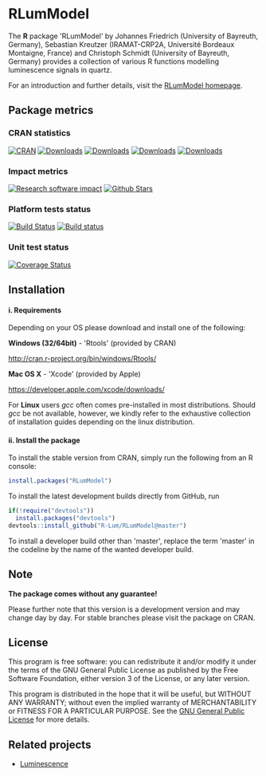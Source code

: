 # RLumModel

The **R** package 'RLumModel' by Johannes Friedrich (University of Bayreuth, Germany), 
Sebastian Kreutzer (IRAMAT-CRP2A, Université Bordeaux Montaigne, France) and Christoph Schmidt 
(University of Bayreuth, Germany)
provides a collection of various R functions modelling luminescence signals in quartz.

For an introduction and further details, visit the [RLumModel homepage](http://model.r-luminescence.de).

## Package metrics 

### CRAN statistics
[![CRAN](http://www.r-pkg.org/badges/version/RLumModel)](http://cran.rstudio.com/package=RLumModel)
[![Downloads](http://cranlogs.r-pkg.org/badges/grand-total/RLumModel)](http://www.r-pkg.org/pkg/RLumModel)
[![Downloads](http://cranlogs.r-pkg.org/badges/RLumModel)](http://www.r-pkg.org/pkg/RLumModel)
[![Downloads](http://cranlogs.r-pkg.org/badges/last-week/RLumModel)](http://www.r-pkg.org/pkg/RLumModel)
[![Downloads](http://cranlogs.r-pkg.org/badges/last-day/RLumModel)](http://www.r-pkg.org/pkg/RLumModel)

### Impact metrics
[![Research software impact](http://depsy.org/api/package/cran/RLumModel/badge.svg)](http://depsy.org/package/r/RLumModel)
[![Github Stars](https://img.shields.io/github/stars/R-Lum/RLumModel.svg?style=social&label=Github)](https://github.com/R-Lum/RLumModel)

### Platform tests status
[![Build Status](https://travis-ci.org/R-Lum/RLumModel.svg?branch=dev_0.2.0)](https://travis-ci.org/R-Lum/RLumModel)
[![Build status](https://ci.appveyor.com/api/projects/status/42umfq97ifr021mk/branch/dev_0.2.0?svg=true)](https://ci.appveyor.com/project/RLumSK/rlummodel/branch/dev_0.2.0)

### Unit test status
[![Coverage Status](https://img.shields.io/codecov/c/github/R-Lum/RLumModel.svg)](https://codecov.io/github/R-Lum/RLumModel?branch=dev_0.2.0)

## Installation

#### i. Requirements

Depending on your OS please download and install one of the following:

**Windows (32/64bit)** - 'Rtools' (provided by CRAN)

   http://cran.r-project.org/bin/windows/Rtools/

**Mac OS X** - 'Xcode' (provided by Apple)

   https://developer.apple.com/xcode/downloads/

For **Linux** users *gcc* often comes pre-installed in most distributions. Should *gcc* be not available, however, we kindly refer to the exhaustive collection of installation guides depending on the linux distribution.

#### ii. Install the package

To install the stable version from CRAN, simply run the following from an R console:

```r
install.packages("RLumModel")
```

To install the latest development builds directly from GitHub, run

```r
if(!require("devtools"))
  install.packages("devtools")
devtools::install_github("R-Lum/RLumModel@master")
```

To install a developer build other than 'master', replace the term 'master' in the codeline by the name
of the wanted developer build. 


## Note

**The package comes without any guarantee!**

Please further note that this version is a development version and may change day by day. 
For stable branches please visit the package on CRAN.

## License

This program is free software: you can redistribute it and/or modify it under the terms of the GNU General Public License as published by the Free Software Foundation, either version 3 of the License, or any later version.

This program is distributed in the hope that it will be useful, but WITHOUT ANY WARRANTY; without even the implied warranty of MERCHANTABILITY or FITNESS FOR A PARTICULAR PURPOSE. See the [GNU General Public License](https://github.com/R-Lum/RLumModel/blob/master/LICENSE) for more details.

## Related projects 

* [Luminescence](https://github.com/R-Lum/Luminescence)

